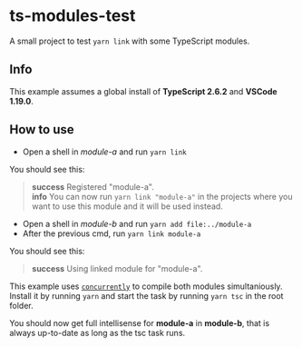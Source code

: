 # ts-modules-test

A small project to test `yarn link` with some TypeScript modules.

## Info

This example assumes a global install of **TypeScript 2.6.2** and **VSCode 1.19.0**.

## How to use

* Open a shell in _module-a_ and run `yarn link`

You should see this:

> **success** Registered "module-a".<br/>
 > **info** You can now run `yarn link "module-a"` in the projects where you want to use this module and it will be used instead.

* Open a shell in _module-b_ and run `yarn add file:../module-a`
* After the previous cmd, run `yarn link module-a`

You should see this:

> **success** Using linked module for "module-a".

This example uses [`concurrently`](https://github.com/kimmobrunfeldt/concurrently) to compile both modules simultaniously.
Install it by running `yarn` and start the task by running `yarn tsc` in the root folder.

You should now get full intellisense for **module-a** in **module-b**, that is always up-to-date as long as the tsc task runs.
